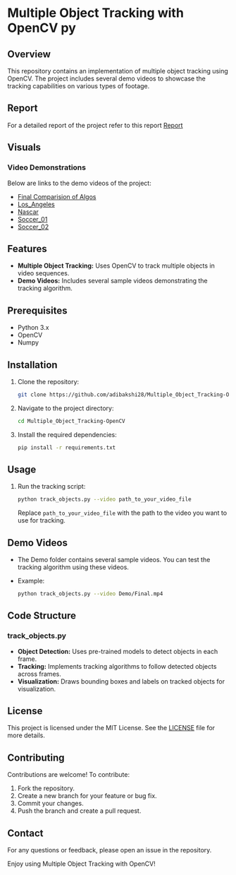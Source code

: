 # Multiple Object Tracking with OpenCV py
## Overview

This repository contains an implementation of multiple object tracking using OpenCV. The project includes several demo videos to showcase the tracking capabilities on various types of footage.

## Report

For a detailed report of the project refer to this report [Report](Final%20Report.pdf)

## Visuals

### Video Demonstrations

Below are links to the demo videos of the project:

- [Final Comparision of Algos](Demo/Final.mp4)
- [Los_Angeles](Demo/los_angeles.mp4)
- [Nascar](Demo/nascar.mp4)
- [Soccer_01](Demo/soccer_01.mp4)
- [Soccer_02](Demo/soccer_02.mp4)

## Features

- **Multiple Object Tracking:** Uses OpenCV to track multiple objects in video sequences.
- **Demo Videos:** Includes several sample videos demonstrating the tracking algorithm.

## Prerequisites

- Python 3.x
- OpenCV
- Numpy

## Installation

1. Clone the repository:

    ```sh
    git clone https://github.com/adibakshi28/Multiple_Object_Tracking-OpenCV.git
    ```

2. Navigate to the project directory:

    ```sh
    cd Multiple_Object_Tracking-OpenCV
    ```

3. Install the required dependencies:

    ```sh
    pip install -r requirements.txt
    ```

## Usage

1. Run the tracking script:

    ```sh
    python track_objects.py --video path_to_your_video_file
    ```

    Replace `path_to_your_video_file` with the path to the video you want to use for tracking.

## Demo Videos

- The Demo folder contains several sample videos. You can test the tracking algorithm using these videos.
- Example:

    ```sh
    python track_objects.py --video Demo/Final.mp4
    ```

## Code Structure

### track_objects.py

- **Object Detection:** Uses pre-trained models to detect objects in each frame.
- **Tracking:** Implements tracking algorithms to follow detected objects across frames.
- **Visualization:** Draws bounding boxes and labels on tracked objects for visualization.

## License

This project is licensed under the MIT License. See the [LICENSE](LICENSE) file for more details.

## Contributing

Contributions are welcome! To contribute:

1. Fork the repository.
2. Create a new branch for your feature or bug fix.
3. Commit your changes.
4. Push the branch and create a pull request.

## Contact

For any questions or feedback, please open an issue in the repository.

Enjoy using Multiple Object Tracking with OpenCV!

